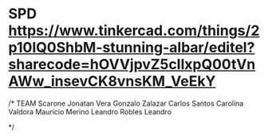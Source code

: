# SPD <https://www.tinkercad.com/things/2p10IQ0ShbM-stunning-albar/editel?sharecode=hOVVjpvZ5cIlxpQ00tVnAWw_insevCK8vnsKM_VeEkY>
/* TEAM
Scarone Jonatan
Vera Gonzalo
Zalazar Carlos
Santos Carolina
Valdora Mauricio
Merino Leandro
Robles Leandro

*/
